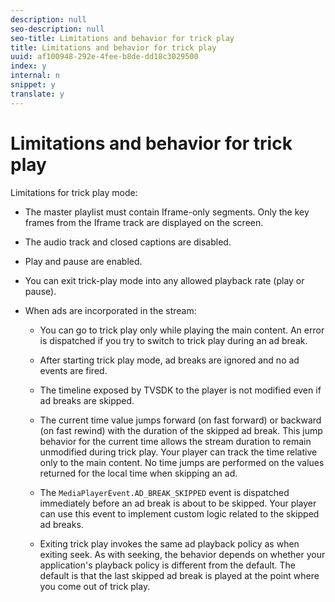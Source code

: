 ```yaml
---
description: null
seo-description: null
seo-title: Limitations and behavior for trick play
title: Limitations and behavior for trick play
uuid: af100948-292e-4fee-b8de-dd18c3029500
index: y
internal: n
snippet: y
translate: y
---
```


# Limitations and behavior for trick play


<a id="section_2BC43539C5C142E085D06A7E35C76726"></a>

Limitations for trick play mode: 
* The master playlist must contain Iframe-only segments. Only the key frames from the Iframe track are displayed on the screen. 

* The audio track and closed captions are disabled.
* Play and pause are enabled.
* You can exit trick-play mode into any allowed playback rate (play or pause).
* When ads are incorporated in the stream: 
    * You can go to trick play only while playing the main content. An error is dispatched if you try to switch to trick play during an ad break.    
    * After starting trick play mode, ad breaks are ignored and no ad events are fired.    
    * The timeline exposed by TVSDK to the player is not modified even if ad breaks are skipped.    
    * The current time value jumps forward (on fast forward) or backward (on fast rewind) with the duration of the skipped ad break. This jump behavior for the current time allows the stream duration to remain unmodified during trick play. Your player can track the time relative only to the main content. No time jumps are performed on the values returned for the local time when skipping an ad. 
    
    * The `MediaPlayerEvent.AD_BREAK_SKIPPED` event is dispatched immediately before an ad break is about to be skipped. Your player can use this event to implement custom logic related to the skipped ad breaks. 
    
    * Exiting trick play invokes the same ad playback policy as when exiting seek. As with seeking, the behavior depends on whether your application's playback policy is different from the default. The default is that the last skipped ad break is played at the point where you come out of trick play. 
    
    
    




